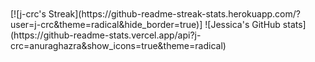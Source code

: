 <div style="text-align:center">
  <img src="assets/ncis-hacker.gif" alt="" style="max-width: 60%;">
</div>
<br>
<br>
[![j-crc's Streak](https://github-readme-streak-stats.herokuapp.com/?user=j-crc&theme=radical&hide_border=true)]
![Jessica's GitHub stats](https://github-readme-stats.vercel.app/api?j-crc=anuraghazra&show_icons=true&theme=radical)
<!--
**j-crc/j-crc** is a ✨ _special_ ✨ repository because its `README.md` (this file) appears on your GitHub profile.

Here are some ideas to get you started:

- 🔭 I’m currently working on ...
- 🌱 I’m currently learning ...
- 👯 I’m looking to collaborate on ...
- 🤔 I’m looking for help with ...
- 💬 Ask me about ...
- 📫 How to reach me: ...
- 😄 Pronouns: ...
- ⚡ Fun fact: ...
-->


